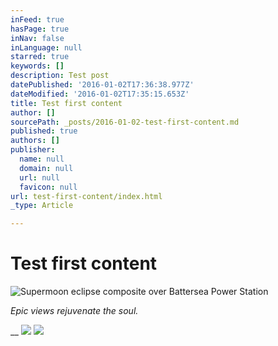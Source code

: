 ```yaml
---
inFeed: true
hasPage: true
inNav: false
inLanguage: null
starred: true
keywords: []
description: Test post
datePublished: '2016-01-02T17:36:38.977Z'
dateModified: '2016-01-02T17:35:15.653Z'
title: Test first content
author: []
sourcePath: _posts/2016-01-02-test-first-content.md
published: true
authors: []
publisher:
  name: null
  domain: null
  url: null
  favicon: null
url: test-first-content/index.html
_type: Article

---
```

# **Test first content**
![Supermoon eclipse composite over Battersea Power Station](https://the-grid-user-content.s3-us-west-2.amazonaws.com/3c72733b-b963-4c33-8116-a840acb5388c.jpg)

_Epic views rejuvenate the soul._

__
![](https://the-grid-user-content.s3-us-west-2.amazonaws.com/7c0abbe7-ca52-49f6-bb78-7a14372df5d6.jpg)
![](https://the-grid-user-content.s3-us-west-2.amazonaws.com/8cfbf490-0ea6-4458-a31b-36f1a6321e87.jpg)